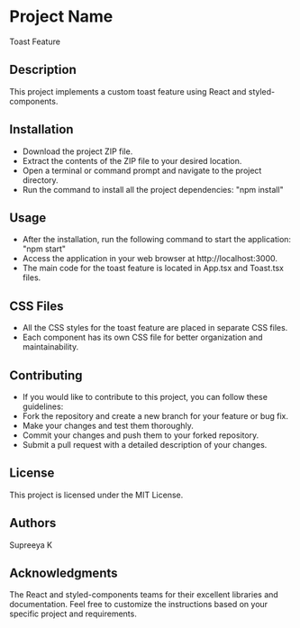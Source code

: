 # Project Name

Toast Feature

## Description

This project implements a custom toast feature using React and styled-components.

## Installation

- Download the project ZIP file.
- Extract the contents of the ZIP file to your desired location.
- Open a terminal or command prompt and navigate to the project directory.
- Run the command to install all the project dependencies: "npm install"


## Usage

- After the installation, run the following command to start the application: "npm start"
- Access the application in your web browser at http://localhost:3000.
- The main code for the toast feature is located in App.tsx and Toast.tsx files.


## CSS Files
- All the CSS styles for the toast feature are placed in separate CSS files.
- Each component has its own CSS file for better organization and maintainability.


## Contributing
- If you would like to contribute to this project, you can follow these guidelines:
- Fork the repository and create a new branch for your feature or bug fix.
- Make your changes and test them thoroughly.
- Commit your changes and push them to your forked repository.
- Submit a pull request with a detailed description of your changes.


## License
This project is licensed under the MIT License.

## Authors
Supreeya K


## Acknowledgments
The React and styled-components teams for their excellent libraries and documentation.
Feel free to customize the instructions based on your specific project and requirements.
